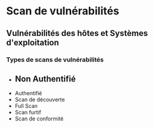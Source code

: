 # Scan de vulnérabilités

## Vulnérabilités des hôtes et Systèmes d'exploitation

### Types de scans de vulnérabilités

- Non Authentifié
    - 
- Authentifié
- Scan de découverte
- Full Scan
- Scan furtif
- Scan de conformité
